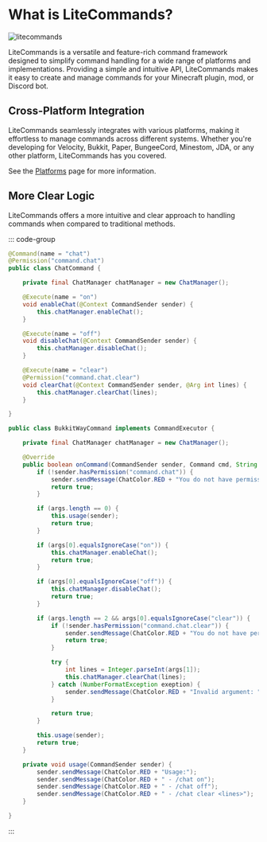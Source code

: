 # What is LiteCommands?

![litecommands](/litecommands.png)

LiteCommands is a versatile and feature-rich command framework designed to simplify command handling for a wide range of platforms and implementations. Providing a simple and intuitive API, LiteCommands makes it easy to create and manage commands for your Minecraft plugin, mod, or Discord bot.

## Cross-Platform Integration

LiteCommands seamlessly integrates with various platforms, making it effortless to manage commands across different systems. Whether you're developing for Velocity, Bukkit, Paper, BungeeCord, Minestom, JDA, or any other platform, LiteCommands has you covered.

See the [Platforms](platforms.md) page for more information.

## More Clear Logic

LiteCommands offers a more intuitive and clear approach to handling commands when compared to traditional methods.

::: code-group
```java [LiteCommands]
@Command(name = "chat")
@Permission("command.chat")
public class ChatCommand {

    private final ChatManager chatManager = new ChatManager();

    @Execute(name = "on")
    void enableChat(@Context CommandSender sender) {
        this.chatManager.enableChat();
    }

    @Execute(name = "off")
    void disableChat(@Context CommandSender sender) {
        this.chatManager.disableChat();
    }

    @Execute(name = "clear")
    @Permission("command.chat.clear")
    void clearChat(@Context CommandSender sender, @Arg int lines) {
        this.chatManager.clearChat(lines);
    }

}
```

```java [Traditional - Bukkit]
public class BukkitWayCommand implements CommandExecutor {

    private final ChatManager chatManager = new ChatManager();

    @Override
    public boolean onCommand(CommandSender sender, Command cmd, String label, String[] args) {
        if (!sender.hasPermission("command.chat")) {
            sender.sendMessage(ChatColor.RED + "You do not have permission to use this command.");
            return true;
        }

        if (args.length == 0) {
            this.usage(sender);
            return true;
        }

        if (args[0].equalsIgnoreCase("on")) {
            this.chatManager.enableChat();
            return true;
        }

        if (args[0].equalsIgnoreCase("off")) {
            this.chatManager.disableChat();
            return true;
        }

        if (args.length == 2 && args[0].equalsIgnoreCase("clear")) {
            if (!sender.hasPermission("command.chat.clear")) {
                sender.sendMessage(ChatColor.RED + "You do not have permission to use this command.");
                return true;
            }

            try {
                int lines = Integer.parseInt(args[1]);
                this.chatManager.clearChat(lines);
            } catch (NumberFormatException exeption) {
                sender.sendMessage(ChatColor.RED + "Invalid argument: " + args[1] + " is not a number.");
            }

            return true;
        }

        this.usage(sender);
        return true;
    }

    private void usage(CommandSender sender) {
        sender.sendMessage(ChatColor.RED + "Usage:");
        sender.sendMessage(ChatColor.RED + " - /chat on");
        sender.sendMessage(ChatColor.RED + " - /chat off");
        sender.sendMessage(ChatColor.RED + " - /chat clear <lines>");
    }

}
```

:::